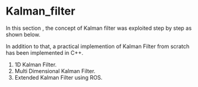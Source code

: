 # Kalman_filter

In this section , the concept of Kalman filter was exploited step by step as shown below. 

In addition to that, a practical implemention of Kalman Filter from scratch has been implemented in C++.

1. 1D Kalman Filter.
2. Multi Dimensional Kalman Filter.
3. Extended Kalman Filter using ROS.

 
